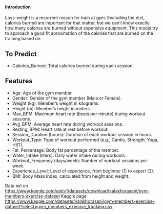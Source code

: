 #### Introduction

Loss-weight is a recurrent reason for train at gym. Excluding the diet, calories burned are important for that matter, but we can't know exactly how many calories are burned without expensive equipment. This model try to approach a good fit aproximation of the calories that are burned on the training based on:

## To Predict

- Calories_Burned: Total calories burned during each session.


## Features

- Age: Age of the gym member.
- Gender: Gender of the gym member (Male or Female).
- Weight (kg): Member’s weight in kilograms.
- Height (m): Member’s height in meters.
- Max_BPM: Maximum heart rate (beats per minute) during workout sessions.
- Avg_BPM: Average heart rate during workout sessions.
- Resting_BPM: Heart rate at rest before workout.
- Session_Duration (hours): Duration of each workout session in hours.
- Workout_Type: Type of workout performed (e.g., Cardio, Strength, Yoga, HIIT).
- Fat_Percentage: Body fat percentage of the member.
- Water_Intake (liters): Daily water intake during workouts.
- Workout_Frequency (days/week): Number of workout sessions per week.
- Experience_Level: Level of experience, from beginner (1) to expert (3).
- BMI: Body Mass Index, calculated from height and weight.

Data set on https://www.kaggle.com/api/v1/datasets/download/valakhorasani/gym-members-exercise-dataset
Kaggle page https://www.kaggle.com/datasets/valakhorasani/gym-members-exercise-dataset?select=gym_members_exercise_tracking.csv